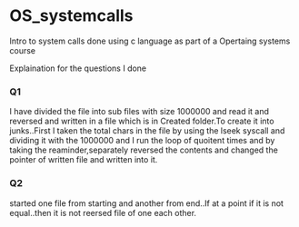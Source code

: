 # OS_systemcalls
Intro to system calls done using c language as part of a Opertaing systems course

Explaination for the questions I done

### Q1
I have divided the file into sub files with size 1000000 and read it and reversed and written in a file which is in Created folder.To create it into junks..First I taken the total chars in the file by using the lseek syscall and dividing it with the 1000000 and I run the loop of quoitent times and by taking the reaminder,separately reversed the contents and changed the pointer of written file and written into it.

### Q2
started one file from starting and another from end..If at a point if it is not equal..then it is not reersed file of one each other.

